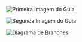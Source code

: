 ![Primeira Imagem do Guia](https://i.imgur.com/HU5n37F.jpg) 

![Segunda Imagem do Guia](https://i.imgur.com/WotdZwZ.jpg) 

![Diagrama de Branches](https://i.imgur.com/gqekHjs.jpg) 